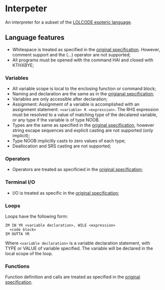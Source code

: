 # Interpeter
An interpreter for a subset of the [LOLCODE esoteric language](http://www.lolcode.org/).

## Language features
- Whitespace is treated as specified in the [original specification](https://github.com/justinmeza/lolcode-spec/blob/master/v1.3/lolcode-spec-v1.3.md#whitespace). However, comment support and the (...) operator are not supported;
- All programs must be opened with the command HAI and closed with KTHXBYE;

### Variables 
- All variable scope is local to the enclosing function or command block;
- Naming and declaration are the same as in the [origianal sepcification](https://github.com/justinmeza/lolcode-spec/blob/master/v1.3/lolcode-spec-v1.3.md#naming);
- Variables are only accessible after declaration;
- Assignment: Assignment of a variable is accomplished with an assignment statement: ```<variable> R <expression>```. The RHS expression must be resolved to a value of matching type of the decalared variable, or any type if the variable is of type NOOB.
- Types are the same as specified in the [original specification](https://github.com/justinmeza/lolcode-spec/blob/master/v1.3/lolcode-spec-v1.3.md#types), however string escape sequences and explicit casting are not supported (only implicit);
- Type NOOB implicitly casts to zero values of each type;
- Deallocation and SRS casting are not supported;

### Operators
- Operators are treated as specificied in the [original specification](https://github.com/justinmeza/lolcode-spec/blob/master/v1.3/lolcode-spec-v1.3.md#operators);

### Terminal I/O
- I/O is treated as specific in the [original specification](https://github.com/justinmeza/lolcode-spec/blob/master/v1.3/lolcode-spec-v1.3.md#inputoutput);

### Loops
Loops have the following form:
```
IM IN YR <variable declaration>, WILE <expression>
  <code block>
IM OUTTA YR 
```
Where ```<variable declaration>``` is a variable declaration statement, with TYPE or VALUE of variable specified. The variable will be declared in the local scope of the loop. 

### Functions
Function definition and calls are treated as specified in the [original specification](https://github.com/justinmeza/lolcode-spec/blob/master/v1.3/lolcode-spec-v1.3.md#functions).
